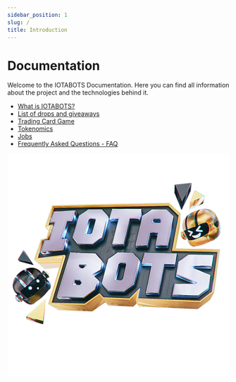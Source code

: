 ```yaml
---
sidebar_position: 1
slug: /
title: Introduction
---
```


# Documentation
Welcome to the IOTABOTS Documentation. Here you can find all information about the project and the technologies behind it.


- [What is IOTABOTS?](/what)
- [List of drops and giveaways](/drops)
- [Trading Card Game](tcg/intro)
- [Tokenomics](tokenomics/intro)
- [Jobs](/jobs)
- [Frequently Asked Questions - FAQ](/faq)

![](/img/iotabots_logo.png)
